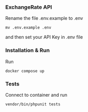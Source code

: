 ### ExchangeRate API
Rename the file .env.example to .env

```
mv .env.example .env
```

and then set your API Key in .env file

### Installation & Run

Run

```
docker compose up
```

### Tests

Connect to container and run

```
vendor/bin/phpunit tests
```